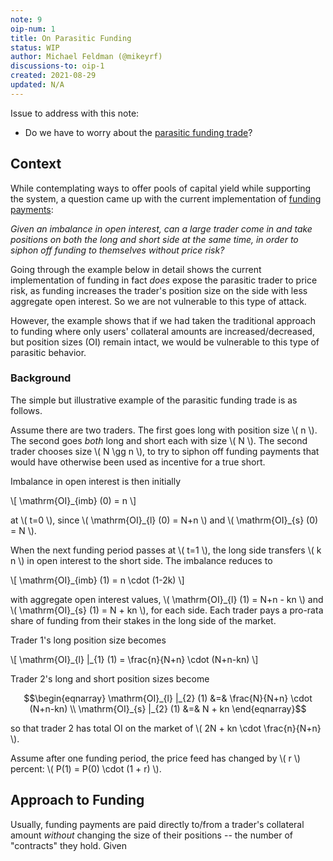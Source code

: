 ```yaml
---
note: 9
oip-num: 1
title: On Parasitic Funding
status: WIP
author: Michael Feldman (@mikeyrf)
discussions-to: oip-1
created: 2021-08-29
updated: N/A
---
```


Issue to address with this note:

- Do we have to worry about the [parasitic funding trade](note-6#parasitic-capital)?


## Context

While contemplating ways to offer pools of capital yield while supporting the system, a question came up with the current implementation of [funding payments](note-1):

*Given an imbalance in open interest, can a large trader come in and take positions on both the long and short side at the same time, in order to siphon off funding to themselves without price risk?*

Going through the example below in detail shows the current implementation of funding in fact *does* expose the parasitic trader to price risk, as funding increases the trader's position size on the side with less aggregate open interest. So we are not vulnerable to this type of attack.

However, the example shows that if we had taken the traditional approach to funding where only users' collateral amounts are increased/decreased, but position sizes (OI) remain intact, we would be vulnerable to this type of parasitic behavior.

### Background

The simple but illustrative example of the parasitic funding trade is as follows.

Assume there are two traders. The first goes long with position size \\( n \\). The second goes *both* long and short each with size \\( N \\). The second trader chooses size \\( N \gg n \\), to try to siphon off funding payments that would have otherwise been used as incentive for a true short.

Imbalance in open interest is then initially

\\[ \mathrm{OI}\_{imb} (0) = n \\]

at \\( t=0 \\), since \\( \mathrm{OI}\_{l} (0) = N+n \\) and \\( \mathrm{OI}\_{s} (0) = N \\).

When the next funding period passes at \\( t=1 \\), the long side transfers \\( k n \\) in open interest to the short side. The imbalance reduces to

\\[ \mathrm{OI}\_{imb} (1) = n \cdot (1-2k) \\]

with aggregate open interest values, \\( \mathrm{OI}\_{l} (1) = N+n - kn \\) and \\( \mathrm{OI}\_{s} (1) = N + kn \\), for each side. Each trader pays a pro-rata share of funding from their stakes in the long side of the market.

Trader 1's long position size becomes

\\[ \mathrm{OI}\_{l} \|_{1} (1) = \frac{n}{N+n} \cdot (N+n-kn) \\]

Trader 2's long and short position sizes become

$$\begin{eqnarray}
\mathrm{OI}_{l} |_{2} (1) &=& \frac{N}{N+n} \cdot (N+n-kn) \\
\mathrm{OI}_{s} |_{2} (1) &=& N + kn
\end{eqnarray}$$

so that trader 2 has total OI on the market of \\( 2N + kn \cdot \frac{n}{N+n} \\).

Assume after one funding period, the price feed has changed by \\( r \\) percent: \\( P(1) = P(0) \cdot (1 + r) \\).

## Approach to Funding

Usually, funding payments are paid directly to/from a trader's collateral amount *without* changing the size of their positions -- the number of "contracts" they hold. Given
